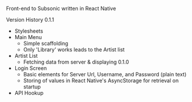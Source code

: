 Front-end to Subsonic written in React Native

Version History
0.1.1
  - Stylesheets
  - Main Menu
      - Simple scaffolding
      - Only 'Library' works leads to the Artist list  
  - Artist List
      - Fetching data from server & displaying
0.1.0
  - Login Screen
    - Basic elements for Server Url, Username, and Password (plain text)
    - Storing of values in React Native's AsyncStorage for retrieval on startup
  - API Hookup